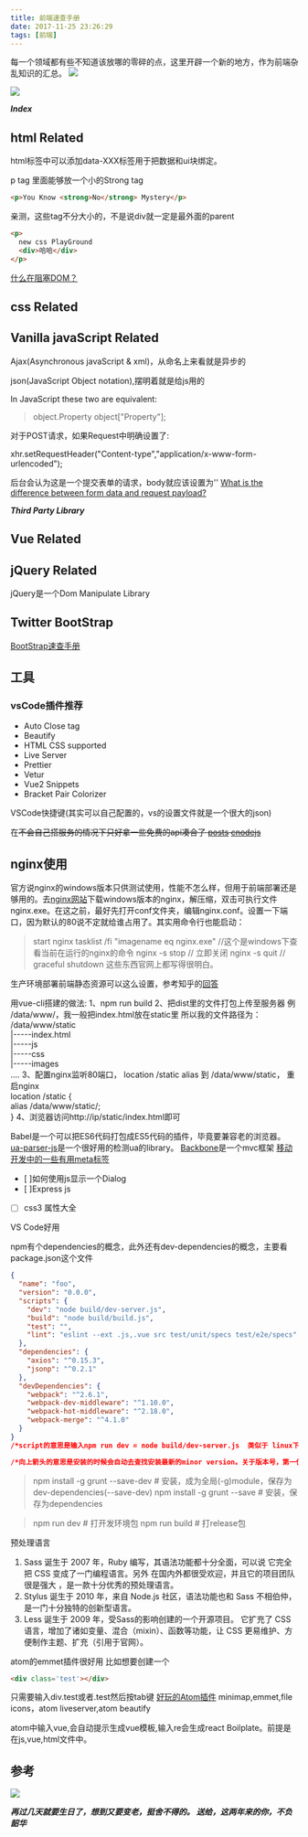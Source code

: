 ```yaml
---
title: 前端速查手册
date: 2017-11-25 23:26:29
tags: [前端]
---
```


每一个领域都有些不知道该放哪的零碎的点，这里开辟一个新的地方，作为前端杂乱知识的汇总。
![](http://odzl05jxx.bkt.clouddn.com/image/jpg/scenery1511100729187.jpg?imageView2/2/w/600)

<!--more-->
![](http://odzl05jxx.bkt.clouddn.com/image/jpg/scenery1511100809920.jpg?imageView2/2/w/600)




***Index***
## html Related
html标签中可以添加data-XXX标签用于把数据和ui块绑定。

p tag 里面能够放一个小的Strong tag
```html
<p>You Know <strong>No</strong> Mystery</p>
```
亲测，这些tag不分大小的，不是说div就一定是最外面的parent
```html
<p>
  new css PlayGround
  <div>哈哈</div>
</p>
```

[什么在阻塞DOM？](https://juejin.im/post/587f4afb61ff4b00651b3c18)

## css Related

## Vanilla javaScript Related
Ajax(Asynchronous javaScript & xml)，从命名上来看就是异步的

json(JavaScript Object notation),摆明着就是给js用的

In JavaScript these two are equivalent:
>object.Property
object["Property"];


对于POST请求，如果Request中明确设置了:
>
xhr.setRequestHeader("Content-type","application/x-www-form-urlencoded");

后台会认为这是一个提交表单的请求，body就应该设置为''
[What is the difference between form data and request payload?](https://stackoverflow.com/questions/10494574/what-is-the-difference-between-form-data-and-request-payload)





***Third Party Library***

## Vue Related

## jQuery Related
jQuery是一个Dom Manipulate Library


## Twitter BootStrap
[BootStrap速查手册](https://getbootstrap.com/docs/4.0/layout/grid/#stacked-to-horizontal)

## 工具
### vsCode插件推荐
- Auto Close tag
- Beautify
- HTML CSS supported
- Live Server
- Prettier
- Vetur
- Vue2 Snippets
- Bracket Pair Colorizer

VSCode快捷键(其实可以自己配置的，vs的设置文件就是一个很大的json)



在<del>不会自己搭服务</dev>的情况下只好拿一些免费的api凑合了
[posts](http://jsonplaceholder.typicode.com/posts)
[cnodejs](https://cnodejs.org/api/v1/topics)


## nginx使用
官方说nginx的windows版本只供测试使用，性能不怎么样，但用于前端部署还是够用的。去[nginx网站](http://nginx.org/en/docs/windows.html)下载windows版本的nginx，解压缩，双击可执行文件nginx.exe。在这之前，最好先打开conf文件夹，编辑nginx.conf。设置一下端口，因为默认的80说不定就给谁占用了。其实用命令行也能启动：
> start nginx
tasklist /fi "imagename eq nginx.exe" //这个是windows下查看当前在运行的nginx的命令
nginx -s stop // 立即关闭
nginx -s quit // graceful shutdown
这些东西官网上都写得很明白。

生产环境部署前端静态资源可以这么设置，参考知乎的[回答](https://www.zhihu.com/question/46630687)
>
用vue-cli搭建的做法:
1、npm run build
2、把dist里的文件打包上传至服务器 例 /data/www/，我一般把index.html放在static里
所以我的文件路径为：
/data/www/static    
|-----index.html   
|-----js    
|-----css    
|-----images   
 ....
3、配置nginx监听80端口，
location /static alias 到 /data/www/static，
重启nginx   
location /static {       
  alias  /data/www/static/;   
  }
4、浏览器访问http://ip/static/index.html即可



Babel是一个可以把ES6代码打包成ES5代码的插件，毕竟要兼容老的浏览器。
[ua-parser-js](https://github.com/faisalman/ua-parser-js)是一个很好用的检测ua的library。
[Backbone](http://www.css88.com/doc/backbone/)是一个mvc框架
[移动开发中的一些有用meta标签](http://www.html-js.com/article/The-front-end-of-mobile-terminal-meta-tag-set-of-notes-the-role-of)

- [ ]如何使用js显示一个Dialog
- [ ]Express js
- [ ] css3 属性大全



VS Code好用

npm有个dependencies的概念，此外还有dev-dependencies的概念，主要看package.json这个文件
```json
{
  "name": "foo",
  "version": "0.0.0",
  "scripts": {
    "dev": "node build/dev-server.js",
    "build": "node build/build.js",
    "test": "",
    "lint": "eslint --ext .js,.vue src test/unit/specs test/e2e/specs"
  },
  "dependencies": {
    "axios": "^0.15.3",
    "jsonp": "^0.2.1"
  },
  "devDependencies": {
    "webpack": "^2.6.1",
    "webpack-dev-middleware": "^1.10.0",
    "webpack-hot-middleware": "^2.18.0",
    "webpack-merge": "^4.1.0"
  }
}
/*script的意思是输入npm run dev = node build/dev-server.js  类似于 linux下的alias*/

/*向上箭头的意思是安装的时候会自动去查找安装最新的minor version。关于版本号，第一位表示major version，may incur code imcompatibility,第二位表示minor version，代表new features,第三位表示bug fixes.所以向上箭头意味着安装时不会动第一位，只会升级为第二位最新的版本*/
```
> npm install -g grunt --save-dev # 安装，成为全局(-g)module，保存为dev-dependencies(--save-dev)
> npm install -g grunt --save # 安装，保存为dependencies

> npm run dev # 打开发环境包
> npm run build # 打release包


预处理语言
1. Sass 诞生于 2007 年，Ruby 编写，其语法功能都十分全面，可以说 它完全把 CSS 变成了一门编程语言。另外 在国内外都很受欢迎，并且它的项目团队很是强大 ，是一款十分优秀的预处理语言。
2. Stylus 诞生于 2010 年，来自 Node.js 社区，语法功能也和 Sass 不相伯仲，是一门十分独特的创新型语言。
3. Less 诞生于 2009 年，受Sass的影响创建的一个开源项目。 它扩充了 CSS 语言，增加了诸如变量、混合（mixin）、函数等功能，让 CSS 更易维护、方便制作主题、扩充（引用于官网）。

atom的emmet插件很好用
比如想要创建一个
```html
<div class='test'></div>
```
只需要输入div.test或者.test然后按tab键
[好玩的Atom插件](https://www.youtube.com/watch?v=aiXNKHKWlmY)
minimap,emmet,file icons，atom liveserver,atom beautify

atom中输入vue,会自动提示生成vue模板,输入re会生成react Boilplate。前提是在js,vue,html文件中。

## 参考


![](http://odzl05jxx.bkt.clouddn.com/image/jpg/lith/IMG_0766.jpg?imageView2/2/w/600)

***再过几天就要生日了，想到又要变老，挺舍不得的。
送给，这两年来的你，不负韶华***
